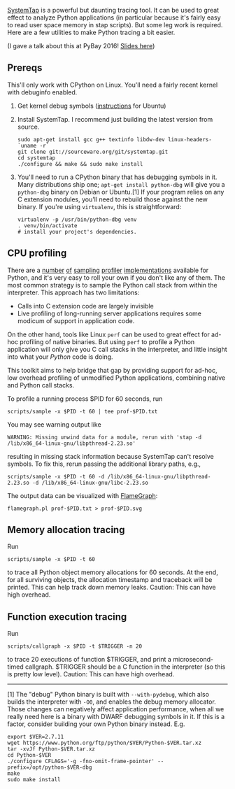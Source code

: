 
[SystemTap](https://sourceware.org/systemtap/) is a powerful but daunting tracing tool. It can be used to great effect to analyze Python applications (in particular because it's fairly easy to read user space memory in stap scripts). But some leg work is required. Here are a few utilities to make Python tracing a bit easier.

(I gave a talk about this at PyBay 2016! [Slides here](https://speakerdeck.com/emfree/python-tracing-superpowers-with-systems-tools))

## Prereqs

This'll only work with CPython on Linux. You'll need a fairly recent kernel with debuginfo enabled.

1. Get kernel debug symbols ([instructions](https://wiki.ubuntu.com/Kernel/Systemtap#Where_to_get_debug_symbols_for_kernel_X.3F) for Ubuntu)

2. Install SystemTap. I recommend just building the latest version from source.
    ```
    sudo apt-get install gcc g++ textinfo libdw-dev linux-headers-`uname -r`
    git clone git://sourceware.org/git/systemtap.git
    cd systemtap
    ./configure && make && sudo make install
    ```

3. You'll need to run a CPython binary that has debugging symbols in it. Many distributions ship one; `apt-get install python-dbg` will give you a `python-dbg` binary on Debian or Ubuntu.[1]
    If your program relies on any C extension modules, you'll need to rebuild those against the new binary. If you're using `virtualenv`, this is straightforward:
    ```
    virtualenv -p /usr/bin/python-dbg venv
    . venv/bin/activate
    # install your project's dependencies.
    ```


## CPU profiling

There are a [number](https://github.com/joerick/pyinstrument) [of](https://github.com/bdarnell/plop) [sampling](https://github.com/vmprof/vmprof-python) [profiler](https://github.com/nylas/nylas-perftools) [implementations](https://github.com/what-studio/profiling) available for Python, and it's very easy to roll your own if you don't like any of them. The most common strategy is to sample the Python call stack from within the interpreter. This approach has two limitations:

* Calls into C extension code are largely invisible
* Live profiling of long-running server applications requires some modicum of support in application code.

On the other hand, tools like Linux `perf` can be used to great effect for ad-hoc profiling of native binaries. But using `perf` to profile a Python application will only give you C call stacks in the interpreter, and little insight into what your _Python_ code is doing.

This toolkit aims to help bridge that gap by providing support for ad-hoc, low overhead profiling of unmodified Python applications, combining native and Python call stacks.

To profile a running process $PID for 60 seconds, run

```
scripts/sample -x $PID -t 60 | tee prof-$PID.txt
```

You may see warning output like
```
WARNING: Missing unwind data for a module, rerun with 'stap -d /lib/x86_64-linux-gnu/libpthread-2.23.so'
```

resulting in missing stack information because SystemTap can't resolve symbols.
To fix this, rerun passing the additional library paths, e.g.,
```
scripts/sample -x $PID -t 60 -d /lib/x86_64-linux-gnu/libpthread-2.23.so -d /lib/x86_64-linux-gnu/libc-2.23.so
```

The output data can be visualized with [FlameGraph](https://github.com/brendangregg/FlameGraph):

```
flamegraph.pl prof-$PID.txt > prof-$PID.svg
```


## Memory allocation tracing

Run
```
scripts/sample -x $PID -t 60
```
to trace all Python object memory allocations for 60 seconds. At the end, for all surviving objects, the allocation timestamp and traceback will be printed. This can help track down memory leaks. Caution: This can have high overhead.



## Function execution tracing

Run
```
scripts/callgraph -x $PID -t $TRIGGER -n 20
```
to trace 20 executions of function $TRIGGER, and print a microsecond-timed callgraph. $TRIGGER should be a C function in the interpreter (so this is pretty low level). Caution: This can have high overhead.


---


[1] The "debug" Python binary is built with `--with-pydebug`, which also builds the interpreter with `-O0`, and enables the debug memory allocator. Those changes can negatively affect application performance, when all we really need here is a binary with DWARF debugging symbols in it. If this is a factor, consider building your own Python binary instead. E.g.
```
export $VER=2.7.11
wget https://www.python.org/ftp/python/$VER/Python-$VER.tar.xz
tar -xvJf Python-$VER.tar.xz
cd Python-$VER
./configure CFLAGS='-g -fno-omit-frame-pointer' --prefix=/opt/python-$VER-dbg
make
sudo make install
```
